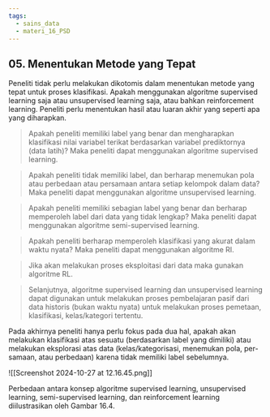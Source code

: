 ```yaml
---
tags:
  - sains_data
  - materi_16_PSD
---
```

## 05. Menentukan Metode yang Tepat

Peneliti tidak perlu melakukan dikotomis dalam menentukan metode yang tepat untuk proses klasifikasi. Apakah menggunakan algoritme supervised learning saja atau unsupervised learning saja, atau bahkan reinforcement learning. Peneliti perlu menentukan hasil atau luaran akhir yang seperti apa yang diharapkan.

> Apakah peneliti memiliki label yang benar dan mengharapkan klasifikasi nilai variabel terikat berdasarkan variabel prediktornya (data latih)? Maka peneliti dapat menggunakan algoritme supervised learning.

> Apakah peneliti tidak memiliki label, dan berharap menemukan pola atau perbedaan atau persamaan antara setiap kelompok dalam data? Maka peneliti dapat menggunakan algoritme unsupervised learning.

>Apakah peneliti memiliki sebagian label yang benar dan berharap memperoleh label dari data yang tidak lengkap? Maka peneliti dapat menggunakan algoritme semi-supervised learning.

> Apakah peneliti berharap memperoleh klasifikasi yang akurat dalam waktu nyata? Maka peneliti dapat menggunakan algoritme RI.

> Jika akan melakukan proses eksploitasi dari data maka gunakan algoritme RL.

> Selanjutnya, algoritme supervised learning dan unsupervised learning dapat digunakan untuk melakukan proses pembelajaran pasif dari data historis (bukan waktu nyata) untuk melakukan proses pemetaan, klasifikasi, kelas/kategori tertentu.

Pada akhirnya peneliti hanya perlu fokus pada dua hal, apakah akan melakukan klasifikasi atas sesuatu (berdasarkan label yang dimiliki) atau melakukan eksplorasi atas data (kelas/kategorisasi, menemukan pola, per-samaan, atau perbedaan) karena tidak memiliki label sebelumnya.


![[Screenshot 2024-10-27 at 12.16.45.png]]

Perbedaan antara konsep algoritme supervised learning, unsupervised learning, semi-supervised learning, dan reinforcement learning diilustrasikan oleh Gambar 16.4.



